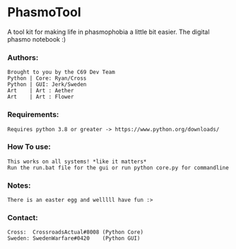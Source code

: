 # PhasmoTool
A tool kit for making life in phasmophobia a little bit easier. The digital phasmo notebook :)

### Authors:
    Brought to you by the C69 Dev Team
    Python | Core: Ryan/Cross
    Python | GUI: Jerk/Sweden
    Art    | Art : Aether
    Art    | Art : Flower

### Requirements:
    Requires python 3.8 or greater -> https://www.python.org/downloads/

### How To use:
    This works on all systems! *like it matters*
    Run the run.bat file for the gui or run python core.py for commandline

### Notes:
    There is an easter egg and welllll have fun :>


### Contact:
    Cross:  CrossroadsActual#8008 (Python Core)
    Sweden: SwedenWarfare#0420    (Python GUI)

